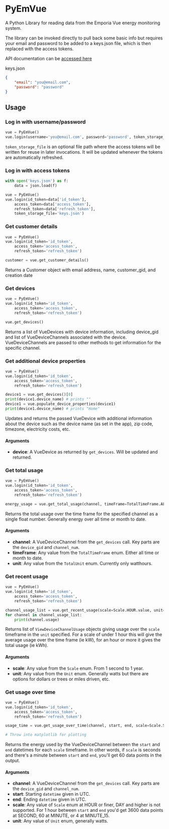 # PyEmVue

A Python Library for reading data from the Emporia Vue energy monitoring system.

The library can be invoked directly to pull back some basic info but requires your email and password to be added to a keys.json file, which is then replaced with the access tokens.

API documentation can be [accessed here](api_docs.md)

keys.json

```json
{
    "email": "you@email.com",
    "password": "password"
}
```

## Usage

### Log in with username/password

```python
vue = PyEmVue()
vue.login(username='you@email.com', password='password', token_storage_file='keys.json')
```

`token_storage_file` is an optional file path where the access tokens will be written for reuse in later invocations. It will be updated whenever the tokens are automatically refreshed.

### Log in with access tokens

```python
with open('keys.json') as f:
    data = json.load(f)

vue = PyEmVue()
vue.login(id_token=data['id_token'],
    access_token=data['access_token'],
    refresh_token=data['refresh_token'],
    token_storage_file='keys.json')
```

### Get customer details

```python
vue = PyEmVue()
vue.login(id_token='id_token',
    access_token='access_token',
    refresh_token='refresh_token')

customer = vue.get_customer_details()
```

Returns a Customer object with email address, name, customer_gid, and creation date

### Get devices

```python
vue = PyEmVue()
vue.login(id_token='id_token',
    access_token='access_token',
    refresh_token='refresh_token')

vue.get_devices()
```

Returns a list of VueDevices with device information, including device_gid and list of VueDeviceChannels associated with the device. VueDeviceChannels are passed to other methods to get information for the specific channel.

### Get additional device properties

```python
vue = PyEmVue()
vue.login(id_token='id_token',
    access_token='access_token',
    refresh_token='refresh_token')

device1 = vue.get_devices()[0]
print(device1.device_name) # prints ""
device1 = vue.populate_device_properties(device1)
print(device1.device_name) # prints "Home"
```

Updates and returns the passed VueDevice with additional information about the device such as the device name (as set in the app), zip code, timezone, electricity costs, etc.

#### Arguments

- **device**: A VueDevice as returned by `get_devices`. Will be updated and returned.

### Get total usage

```python
vue = PyEmVue()
vue.login(id_token='id_token',
    access_token='access_token',
    refresh_token='refresh_token')

energy_usage = vue.get_total_usage(channel, timeFrame=TotalTimeFrame.ALL.value, unit=TotalUnit.WATTHOURS.value)
```

Returns the total usage over the time frame for the specified channel as a single float number. Generally energy over all time or month to date.

#### Arguments

- **channel**: A VueDeviceChannel from the `get_devices` call. Key parts are the `device_gid` and `channel_num`.
- **timeFrame**: Any value from the `TotalTimeFrame` enum. Either all time or month to date.
- **unit**: Any value from the `TotalUnit` enum. Currently only watthours.

### Get recent usage

```python
vue = PyEmVue()
vue.login(id_token='id_token',
    access_token='access_token',
    refresh_token='refresh_token')

channel_usage_list = vue.get_recent_usage(scale=Scale.HOUR.value, unit=Unit.WATTS.value)
for channel in channel_usage_list:
    print(channel.usage)
```

Returns list of `ViewDeviceChannelUsage` objects giving usage over the `scale` timeframe in the `unit` specified. For a scale of under 1 hour this will give the average usage over the time frame (ie kW), for an hour or more it gives the total usage (ie kWh).

#### Arguments

- **scale**: Any value from the `Scale` enum. From 1 second to 1 year.
- **unit**: Any value from the `Unit` enum. Generally watts but there are options for dollars or trees or miles driven, etc.

### Get usage over time

```python
vue = PyEmVue()
vue.login(id_token='id_token',
    access_token='access_token',
    refresh_token='refresh_token')

usage_time = vue.get_usage_over_time(channel, start, end, scale=Scale.SECOND.value, unit=Unit.WATTS.value)

# Throw into matplotlib for plotting
```

Returns the energy used by the VueDeviceChannel between the `start` and `end` datetimes for each `scale` timeframe. In other words, if `scale` is seconds and there's a minute between `start` and `end`, you'll get 60 data points in the output.

#### Arguments

- **channel**: A VueDeviceChannel from the `get_devices` call. Key parts are the `device_gid` and `channel_num`.
- **start**: Starting `datetime` given in UTC.
- **end**: Ending `datetime` given in UTC.
- **scale**: Any value of `Scale` enum at HOUR or finer, DAY and higher is not supported. For 1 hour between `start` and `end` you'd get 3600 data points at SECOND, 60 at MINUTE, or 4 at MINUTE_15.
- **unit**: Any value of `Unit` enum, generally watts.
